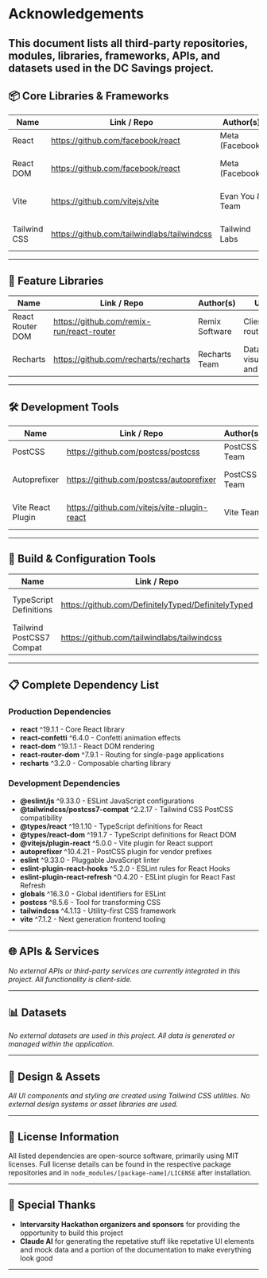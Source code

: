 # Acknowledgements

This document lists all **third-party repositories, modules, libraries, frameworks, APIs, and datasets** used in the DC Savings project.
---

## 📦 Core Libraries & Frameworks

| Name                 | Link / Repo                                           | Author(s)              | Usage                           |
|----------------------|-------------------------------------------------------|------------------------|---------------------------------|
| React                | https://github.com/facebook/react                    | Meta (Facebook)        | Frontend framework              |
| React DOM            | https://github.com/facebook/react                    | Meta (Facebook)        | DOM rendering for React        |
| Vite                 | https://github.com/vitejs/vite                       | Evan You & Team        | Build tool and dev server      |
| Tailwind CSS         | https://github.com/tailwindlabs/tailwindcss          | Tailwind Labs          | Utility-first CSS framework    |

---

## 🎯 Feature Libraries

| Name                 | Link / Repo                                           | Author(s)              | Usage                           |
|----------------------|-------------------------------------------------------|------------------------|---------------------------------|
| React Router DOM     | https://github.com/remix-run/react-router            | Remix Software         | Client-side routing             |
| Recharts             | https://github.com/recharts/recharts                 | Recharts Team          | Data visualization and charts  |

---

## 🛠️ Development Tools

| Name                 | Link / Repo                                           | Author(s)              | Usage                           |
|----------------------|-------------------------------------------------------|------------------------|---------------------------------|
| PostCSS              | https://github.com/postcss/postcss                   | PostCSS Team           | CSS processing                  |
| Autoprefixer         | https://github.com/postcss/autoprefixer              | PostCSS Team           | CSS vendor prefixing            |
| Vite React Plugin    | https://github.com/vitejs/vite-plugin-react          | Vite Team              | React integration for Vite      |

---

## 🔧 Build & Configuration Tools

| Name                      | Link / Repo                                           | Author(s)              | Usage                           |
|---------------------------|-------------------------------------------------------|------------------------|---------------------------------|
| TypeScript Definitions    | https://github.com/DefinitelyTyped/DefinitelyTyped   | DefinitelyTyped        | Type definitions for React     |
| Tailwind PostCSS7 Compat | https://github.com/tailwindlabs/tailwindcss          | Tailwind Labs          | PostCSS 7 compatibility        |

---

## 📋 Complete Dependency List

### Production Dependencies
- **react** ^19.1.1 - Core React library
- **react-confetti** ^6.4.0 - Confetti animation effects
- **react-dom** ^19.1.1 - React DOM rendering
- **react-router-dom** ^7.9.1 - Routing for single-page applications
- **recharts** ^3.2.0 - Composable charting library

### Development Dependencies
- **@eslint/js** ^9.33.0 - ESLint JavaScript configurations
- **@tailwindcss/postcss7-compat** ^2.2.17 - Tailwind CSS PostCSS compatibility
- **@types/react** ^19.1.10 - TypeScript definitions for React
- **@types/react-dom** ^19.1.7 - TypeScript definitions for React DOM
- **@vitejs/plugin-react** ^5.0.0 - Vite plugin for React support
- **autoprefixer** ^10.4.21 - PostCSS plugin for vendor prefixes
- **eslint** ^9.33.0 - Pluggable JavaScript linter
- **eslint-plugin-react-hooks** ^5.2.0 - ESLint rules for React Hooks
- **eslint-plugin-react-refresh** ^0.4.20 - ESLint plugin for React Fast Refresh
- **globals** ^16.3.0 - Global identifiers for ESLint
- **postcss** ^8.5.6 - Tool for transforming CSS
- **tailwindcss** ^4.1.13 - Utility-first CSS framework
- **vite** ^7.1.2 - Next generation frontend tooling

---

## 🌐 APIs & Services

*No external APIs or third-party services are currently integrated in this project. All functionality is client-side.*

---

## 📊 Datasets

*No external datasets are used in this project. All data is generated or managed within the application.*

---

## 🎨 Design & Assets

*All UI components and styling are created using Tailwind CSS utilities. No external design systems or asset libraries are used.*

---

## 📄 License Information

All listed dependencies are open-source software, primarily using MIT licenses. Full license details can be found in the respective package repositories and in `node_modules/[package-name]/LICENSE` after installation.

---

## 🙏 Special Thanks

- **Intervarsity Hackathon organizers and sponsors** for providing the opportunity to build this project
- **Claude AI** for generating the repetative stuff like repetative UI elements and mock data and a portion of the documentation to make everything look good

---


